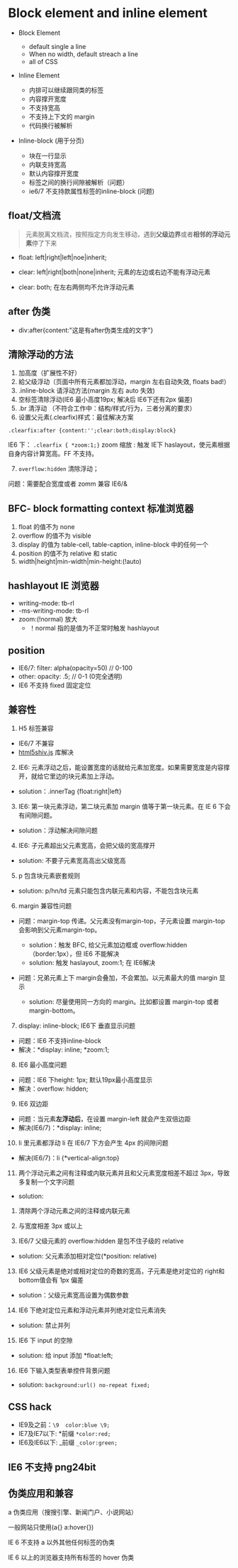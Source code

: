 # Block element and inline element

- Block Element
  - default single a line
  - When no width, default streach a line
  - all of CSS
- Inline Element
  - 内排可以继续跟同类的标签
  - 内容撑开宽度
  - 不支持宽高
  - 不支持上下文的 margin
  - 代码换行被解析

- Inline-block (用于分页)
  - 块在一行显示
  - 内联支持宽高
  - 默认内容撑开宽度
  - 标签之间的换行间隙被解析（问题）
  - ie6/7 不支持款属性标签的inline-block (问题)

## float/文档流

> 元素脱离文档流，按照指定方向发生移动，遇到**父级边界**或者**相邻的浮动元素**停了下来
- float: left|right|left|noe|inherit;

- clear: left|right|both|none|inherit; 元素的左边或右边不能有浮动元素
- clear: both; 在左右两侧均不允许浮动元素

## after 伪类

- div:after{content:"这是有after伪类生成的文字"}

## 清除浮动的方法

1. 加高度（扩展性不好）
2. 給父级浮动（页面中所有元素都加浮动，margin 左右自动失效, floats bad!）
3. .inline-block 请浮动方法(margin 左右 auto 失效)
4. 空标签清除浮动(IE6 最小高度19px; 解决后 IE6下还有2px 偏差)
5. .br 清浮动 （不符合工作中：结构/样式/行为，三者分离的要求）
6. 设置父元素(.clearfix)样式：最佳解决方案

`.clearfix:after {content:'';clear:both;display:block}`

IE6 下： `.clearfix { *zoom:1;}` zoom 缩放 : 触发 IE下 haslayout，使元素根据自身内容计算宽高。FF 不支持。

7. `overflow:hidden` 清除浮动；

问题：需要配合宽度或者 zomm 兼容 IE6/&

## BFC- block formatting context 标准浏览器

1. float 的值不为 none
2. overflow 的值不为 visible
3. display 的值为 table-cell, table-caption, inline-block 中的任何一个
4. position 的值不为 relative 和 static
5. width|height|min-width|min-height:(!auto)

## hashlayout IE 浏览器

- writing-mode: tb-rl
- -ms-writing-mode: tb-rl
- zoom:(!normal) 放大
  - ！normal 指的是值为不正常时触发 hashlayout

## position

- IE6/7: filter: alpha(opacity=50) // 0-100
- other: opacity: .5; // 0-1 (0完全透明)
- IE6 不支持 fixed 固定定位

## 兼容性

1. H5 标签兼容

- IE6/7 不兼容
- [html5shiv.js](https://github.com/aFarkas/html5shiv) 库解决

2. IE6: 元素浮动之后，能设置宽度的话就给元素加宽度。如果需要宽度是内容撑开，就给它里边的块元素加上浮动。

- solution：.innerTag {float:right|left}

3. IE6: 第一块元素浮动，第二块元素加 margin 值等于第一块元素。在 IE 6 下会有间隙问题。

- solution：浮动解决间隙问题

4. IE6: 子元素超出父元素宽高，会把父级的宽高撑开

- solution: 不要子元素宽高高出父级宽高

5. p 包含块元素嵌套规则

- solution: p/hn/td 元素只能包含内联元素和内容，不能包含块元素

6. margin 兼容性问题

- 问题：margin-top 传递。父元素没有margin-top，子元素设置 margin-top 会影响到父元素margin-top。
  - solution：触发 BFC, 给父元素加边框或 overflow:hidden（border:1px），但 IE6 不能解决
  - solution: 触发 haslayout, zoom:1; 在 IE6解决 

- 问题：兄弟元素上下 margin会叠加，不会累加。以元素最大的值 margin 显示
  - solution: 尽量使用同一方向的 margin。比如都设置 margin-top 或者 margin-bottom。

7. display: inline-block; IE6下 垂直显示问题

- 问题：IE6 不支持inline-block
- 解决：*display: inline; *zoom:1;

8. IE6 最小高度问题

- 问题：IE6 下height: 1px; 默认19px最小高度显示
- 解决：overflow: hidden;

9. IE6 双边距

- 问题：当元素**左浮动后**，在设置 margin-left 就会产生双倍边距
- 解决(IE6/7)：*display: inline;

10. li 里元素都浮动 li 在 IE6/7 下方会产生 4px 的间隙问题

- 解决(IE6/7)：li {*vertical-align:top}

11. 两个浮动元素之间有注释或内联元素并且和父元素宽度相差不超过 3px，导致多复制一个文字问题

- solution: 
1. 清除两个浮动元素之间的注释或内联元素
2. 与宽度相差 3px 或以上

12. IE6/7 父级元素的 overflow:hidden 是包不住子级的 relative
- solution: 父元素添加相对定位(*position: relative)

13. IE6 父级元素是绝对或相对定位的奇数的宽高，子元素是绝对定位的 right和bottom值会有 1px 偏差
- solution：父级元素宽高设置为偶数参数

14. IE6 下绝对定位元素和浮动元素并列绝对定位元素消失
- solution: 禁止并列

15. IE6 下 input 的空隙
- solution: 给 input 添加 *float:left;

16. IE6 下输入类型表单控件背景问题
- solution: `background:url() no-repeat fixed;`

## CSS hack

- IE9及之前：`\9  color:blue \9;`
- IE7及IE7以下: *前缀  `*color:red;`
- IE6及IE6以下: _前缀  `_color:green;`

## IE6 不支持 png24bit

## 伪类应用和兼容

a 伪类应用（搜搜引擎、新闻门户、小说网站）

一般网站只使用(a{} a:hover{})

IE 6 不支持 a 以外其他任何标签的伪类

IE 6 以上的浏览器支持所有标签的 hover 伪类